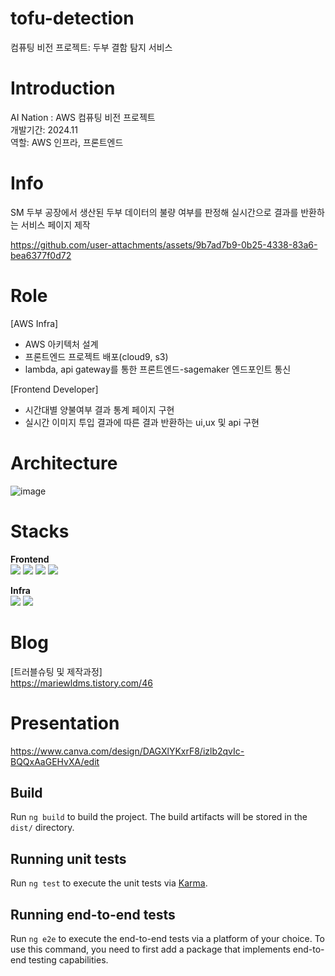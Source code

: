 # tofu-detection
컴퓨팅 비전 프로젝트: 두부 결함 탐지 서비스

# Introduction 
AI Nation : AWS 컴퓨팅 비전 프로젝트  
개발기간: 2024.11  
역할: AWS 인프라, 프론트엔드   

# Info 
SM 두부 공장에서 생산된 두부 데이터의 불량 여부를 판정해 실시간으로 결과를 반환하는 서비스 페이지 제작 

https://github.com/user-attachments/assets/9b7ad7b9-0b25-4338-83a6-bea6377f0d72



# Role 
[AWS Infra]
- AWS 아키텍처 설계
- 프론트엔드 프로젝트 배포(cloud9, s3)
- lambda, api gateway를 통한 프론트엔드-sagemaker 엔드포인트 통신 
  
[Frontend Developer]
- 시간대별 양불여부 결과 통계 페이지 구현 
- 실시간 이미지 투입 결과에 따른 결과 반환하는 ui,ux 및 api 구현 

# Architecture
![image](https://github.com/user-attachments/assets/74a1d328-3400-4674-9273-75b411600f55)

# Stacks

**Frontend**  
<img src="https://img.shields.io/badge/html5-E34F26?style=for-the-badge&logo=html5&logoColor=white"> 
  <img src="https://img.shields.io/badge/css-1572B6?style=for-the-badge&logo=css3&logoColor=white"> 
  <img src="https://img.shields.io/badge/javascript-F7DF1E?style=for-the-badge&logo=javascript&logoColor=black"> <img src="https://img.shields.io/badge/angular.js-DD0031?style=for-the-badge&logo=angularjs&logoColor=white">
  
**Infra**  
<img src="https://img.shields.io/badge/python-3776AB?style=for-the-badge&logo=python&logoColor=white"> <img src="https://img.shields.io/badge/amazonaws-232F3E?style=for-the-badge&logo=amazonaws&logoColor=white"> 
 
# Blog 
[트러블슈팅 및 제작과정]  
https://mariewldms.tistory.com/46

# Presentation
https://www.canva.com/design/DAGXlYKxrF8/izlb2qvIc-BQQxAaGEHvXA/edit


## Build

Run `ng build` to build the project. The build artifacts will be stored in the `dist/` directory.

## Running unit tests

Run `ng test` to execute the unit tests via [Karma](https://karma-runner.github.io).

## Running end-to-end tests

Run `ng e2e` to execute the end-to-end tests via a platform of your choice. To use this command, you need to first add a package that implements end-to-end testing capabilities.
